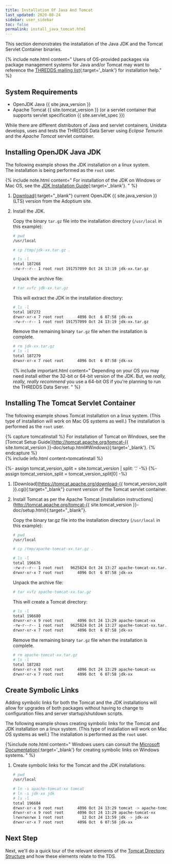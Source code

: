 ```yaml
---
title: Installation Of Java And Tomcat
last_updated: 2020-08-24
sidebar: user_sidebar
toc: false
permalink: install_java_tomcat.html
---
```


This section demonstrates the installation of the Java JDK and the Tomcat Servlet Container binaries.  

{% include note.html content="
Users of OS-provided packages via package management systems for Java and/or Tomcat may want to reference the [THREDDS mailing list](https://www.unidata.ucar.edu/mailing_lists/archives/thredds/){:target='_blank'} for installation help."
%}

## System Requirements

* OpenJDK Java {{ site.java_version }}
* Apache Tomcat {{ site.tomcat_version }} (or a servlet container that supports servlet specification {{ site.servlet_spec }})

While there are different distributors of Java and servlet containers, Unidata develops, uses and tests the THREDDS Data Server using _Eclipse Temurin_ and the _Apache Tomcat_ servlet container.


## Installing OpenJDK Java JDK

The following example shows the JDK installation on a linux system.  
The installation is being performed as the `root` user.

{% include note.html content="
For installation of the JDK on Windows or Mac OS, see the [JDK Installation Guide](https://https://adoptium.net/installation/){:target='_blank'}.
" %}

1.  [Download](https://adoptium.net/){:target="_blank"} current OpenJDK {{ site.java_version }} (LTS) version from the Adoptium site. 

2.  Install the JDK.

    Copy the binary `tar.gz` file into the installation directory (`/usr/local` in this example):

    ~~~bash
    # pwd
    /usr/local
    
    # cp /tmp/jdk-xx.tar.gz .

    # ls -l
    total 187268
    -rw-r--r-- 1 root root 191757099 Oct 24 13:19 jdk-xx.tar.gz
    ~~~

    Unpack the archive file:

    ~~~bash
    # tar xvfz jdk-xx.tar.gz 
    ~~~

    This will extract the JDK in the installation directory:

    ~~~bash
    # ls -l
    total 187272
    drwxr-xr-x 7 root root      4096 Oct  6 07:58 jdk-xx
    -rw-r--r-- 1 root root 191757099 Oct 24 13:19 jdk-xx.tar.gz
    ~~~

    Remove the remaining binary `tar.gz` file when the installation is complete.
   
    ~~~bash
    # rm jdk-xx.tar.gz
    # ls -l
    total 187279
    drwxr-xr-x 7 root root      4096 Oct  6 07:58 jdk-xx
    ~~~

    {% include important.html content="
    Depending on your OS you may need install either the 32-bit or 64-bit version of the JDK.
    But, we *really, really, really recommend* you use a 64-bit OS if you're planning to run the THREDDS Data Server.
    " %}

<a name="tomcat"></a>
## Installing The Tomcat Servlet Container

The following example shows Tomcat installation on a linux system. 
(This type of installation will work on Mac OS systems as well.) 
The installation is performed as the `root` user.

{% capture tomcatinstall %}
For installation of Tomcat on Windows, see the [Tomcat Setup Guide](http://tomcat.apache.org/tomcat-{{ site.tomcat_version }}-doc/setup.html#Windows){:target='_blank'}.
{% endcapture %}  
{% include info.html content=tomcatinstall %}

{%- assign tomcat_version_split = site.tomcat_version | split: '.' -%} 
{%- assign tomcat_version_split = tomcat_version_split[0] -%}
 
1.  [Download](https://tomcat.apache.org/download-{{ tomcat_version_split }}.cgi){:target="_blank"} current version of the Tomcat servlet container.
 
2.  Install Tomcat as per the Apache Tomcat [installation instructions](http://tomcat.apache.org/tomcat-{{ site.tomcat_version }}-doc/setup.html){:target="_blank"}.

    Copy the binary tar.gz file into the installation directory (`/usr/local` in this example):

    ~~~bash
    # pwd
    /usr/local
    
    # cp /tmp/apache-tomcat-xx.tar.gz .

    # ls -l
    total 196676
    -rw-r--r-- 1 root root   9625824 Oct 24 13:27 apache-tomcat-xx.tar.gz
    drwxr-xr-x 7 root root      4096 Oct  6 07:58 jdk-xx
    ~~~

    Unpack the archive file:

    ~~~bash
    # tar xvfz apache-tomcat-xx.tar.gz
    ~~~

    This will create a Tomcat directory:

    ~~~bash
    # ls -l
    total 196680
    drwxr-xr-x 9 root root      4096 Oct 24 13:29 apache-tomcat-xx
    -rw-r--r-- 1 root root   9625824 Oct 24 13:27 apache-tomcat-xx.tar.gz
    drwxr-xr-x 7 root root      4096 Oct  6 07:58 jdk-xx
    ~~~

    Remove the remaining binary `tar.gz` file when the installation is complete.
   
    ~~~bash
    # rm apache-tomcat-xx.tar.gz
    # ls -l
    total 187282
    drwxr-xr-x 9 root root      4096 Oct 24 13:29 apache-tomcat-xx
    drwxr-xr-x 7 root root      4096 Oct  6 07:58 jdk-xx
    ~~~

## Create Symbolic Links

Adding symbolic links for both the Tomcat and the JDK installations will allow for upgrades of both packages without having to change to configuration files and server startup/shutdown scripts.

The following example shows creating symbolic links for the Tomcat and JDK installation on a linux system. 
(This type of installation will work on Mac OS systems as well.) 
The installation is performed as the `root` user.

{%include note.html content="
Windows users can consult the [Microsoft Documentation](https://docs.microsoft.com/en-us/windows/win32/fileio/symbolic-links){:target='_blank'} for creating symbolic links on Windows systems.
" %}

1. Create symbolic links for the Tomcat and the JDK installations:

    ~~~ bash
    # pwd
    /usr/local
    
    # ln -s apache-tomcat-xx tomcat 
    # ln -s jdk-xx jdk
    # ls -l 
    total 196684
    drwxr-xr-x 9 root root      4096 Oct 24 13:29 tomcat -> apache-tomcat-xx
    drwxr-xr-x 9 root root      4096 Oct 24 13:29 apache-tomcat-xx
    lrwxrwxrwx 1 root root        12 Oct 24 13:59 jdk -> jdk-xx
    drwxr-xr-x 7 root root      4096 Oct  6 07:58 jdk-xx
    ~~~

## Next Step

Next, we'll do a quick tour of the relevant elements of the [Tomcat Directory Structure](tomcat_dir_structure_qt.html) and how these elements relate to the TDS.
